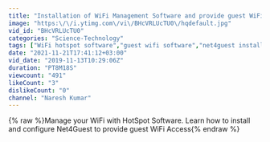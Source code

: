 ```yaml
---
title: "Installation of WiFi Management Software and provide guest WiFi access in your property"
image: "https:\/\/i.ytimg.com\/vi\/BHcVRLUcTU0\/hqdefault.jpg"
vid_id: "BHcVRLUcTU0"
categories: "Science-Technology"
tags: ["WiFi hotspot software","guest wifi software","net4guest installation. public WiFi software"]
date: "2021-11-21T17:41:12+03:00"
vid_date: "2019-11-13T10:29:06Z"
duration: "PT8M18S"
viewcount: "491"
likeCount: "3"
dislikeCount: "0"
channel: "Naresh Kumar"
---
```

{% raw %}Manage your WiFi with HotSpot Software. Learn how to install and configure Net4Guest to provide guest WiFi Access{% endraw %}
